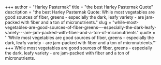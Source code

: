 +++
author = "Harley Pasternak"
title = "the best Harley Pasternak Quote"
description = "the best Harley Pasternak Quote: While most vegetables are good sources of fiber, greens - especially the dark, leafy variety - are jam-packed with fiber and a ton of micronutrients."
slug = "while-most-vegetables-are-good-sources-of-fiber-greens---especially-the-dark-leafy-variety---are-jam-packed-with-fiber-and-a-ton-of-micronutrients"
quote = '''While most vegetables are good sources of fiber, greens - especially the dark, leafy variety - are jam-packed with fiber and a ton of micronutrients.'''
+++
While most vegetables are good sources of fiber, greens - especially the dark, leafy variety - are jam-packed with fiber and a ton of micronutrients.
